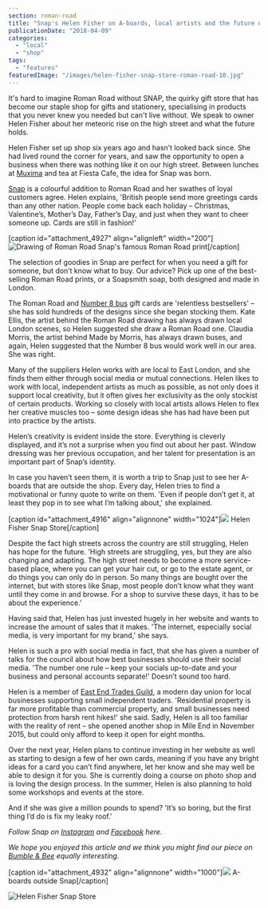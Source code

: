 ```yaml
---
section: roman-road
title: "Snap's Helen Fisher on A-boards, local artists and the future of the high street"
publicationDate: "2018-04-09"
categories: 
  - "local"
  - "shop"
tags: 
  - "features"
featuredImage: "/images/helen-fisher-snap-store-roman-road-10.jpg"
---
```


It's hard to imagine Roman Road without SNAP, the quirky gift store that has become our staple shop for gifts and stationery, specialising in products that you never knew you needed but can't live without. We speak to owner Helen Fisher about her meteoric rise on the high street and what the future holds.

Helen Fisher set up shop six years ago and hasn’t looked back since. She had lived round the corner for years, and saw the opportunity to open a business when there was nothing like it on our high street. Between lunches at [Muxima](https://romanroadlondon.com/muxima-arts-cafe-music-venue/) and tea at Fiesta Cafe, the idea for Snap was born.

[Snap](https://snap-store.com/) is a colourful addition to Roman Road and her swathes of loyal customers agree. Helen explains, 'British people send more greetings cards than any other nation. People come back each holiday – Christmas, Valentine’s, Mother’s Day, Father’s Day, and just when they want to cheer someone up. Cards are still in fashion!'

\[caption id="attachment\_4927" align="alignleft" width="200"\]![Drawing of Roman Road](/images/Snap-Store-Roman-Road-Print-200x200.jpg) Snap's famous Roman Road print\[/caption\]

The selection of goodies in Snap are perfect for when you need a gift for someone, but don’t know what to buy. Our advice? Pick up one of the best-selling Roman Road prints, or a Soapsmith soap, both designed and made in London.

The Roman Road and [Number 8 bus](https://romanroadlondon.com/allen-staines-no8-bus-bow-garage-charladies-bowler-hats/) gift cards are 'relentless bestsellers' – she has sold hundreds of the designs since she began stocking them. Kate Ellis, the artist behind the Roman Road drawing has always drawn local London scenes, so Helen suggested she draw a Roman Road one. Claudia Morris, the artist behind Made by Morris, has always drawn buses, and again, Helen suggested that the Number 8 bus would work well in our area. She was right.

Many of the suppliers Helen works with are local to East London, and she finds them either through social media or mutual connections. Helen likes to work with local, independent artists as much as possible, as not only does it support local creativity, but it often gives her exclusivity as the only stockist of certain products. Working so closely with local artists allows Helen to flex her creative muscles too – some design ideas she has had have been put into practice by the artists.

Helen’s creativity is evident inside the store. Everything is cleverly displayed, and it’s not a surprise when you find out about her past. Window dressing was her previous occupation, and her talent for presentation is an important part of Snap’s identity.

In case you haven’t seen them, it is worth a trip to Snap just to see her A-boards that are outside the shop. Every day, Helen tries to find a motivational or funny quote to write on them. 'Even if people don’t get it, at least they pop in to see what I’m talking about,' she explained.

\[caption id="attachment\_4916" align="alignnone" width="1024"\]![](/images/helen-fisher-snap-store-roman-road-02-1024x683.jpg) Helen Fisher Snap Store\[/caption\]

Despite the fact high streets across the country are still struggling, Helen has hope for the future. 'High streets are struggling, yes, but they are also changing and adapting. The high street needs to become a more service-based place, where you can get your hair cut, or go to the estate agent, or do things you can only do in person. So many things are bought over the internet, but with stores like Snap, most people don’t know what they want until they come in and browse. For a shop to survive these days, it has to be about the experience.'

Having said that, Helen has just invested hugely in her website and wants to increase the amount of sales that it makes. 'The internet, especially social media, is very important for my brand,' she says.

Helen is such a pro with social media in fact, that she has given a number of talks for the council about how best businesses should use their social media. 'The number one rule – keep your socials up-to-date and your business and personal accounts separate!' Doesn’t sound too hard.

Helen is a member of [East End Trades Guild](https://romanroadlondon.com/east-end-trades-guild-krissie-nicolson-interview/), a modern day union for local businesses supporting small independent traders. 'Residential property is far more profitable than commercial property, and small businesses need protection from harsh rent hikes!' she said. Sadly, Helen is all too familiar with the reality of rent – she opened another shop in Mile End in November 2015, but could only afford to keep it open for eight months.

Over the next year, Helen plans to continue investing in her website as well as starting to design a few of her own cards, meaning if you have any bright ideas for a card you can’t find anywhere, let her know and she may well be able to design it for you. She is currently doing a course on photo shop and is loving the design process. In the summer, Helen is also planning to hold some workshops and events at the store.

And if she was give a million pounds to spend? 'It’s so boring, but the first thing I’d do is fix my leaky roof.'

_Follow Snap on [Instagram](https://www.instagram.com/snapstorelondon/) and [Facebook](https://www.facebook.com/snapstorelondon) here._

_We hope you enjoyed this article and we think you might find our piece on [Bumble & Bee](https://romanroadlondon.com/bamboo-bee-interview-verrykerry-10tacled-magpiesloot/) equally interesting._

\[caption id="attachment\_4932" align="alignnone" width="1000"\]![](/images/Snap-roman-road-aboard-designs.jpg) A-boards outside Snap\[/caption\]

![Helen Fisher Snap Store](/images/helen-fisher-snap-store-roman-road-13-1024x683.jpg)
